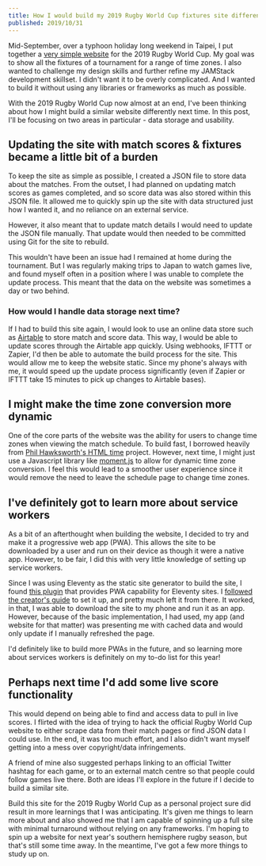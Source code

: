 ```yaml
---
title: How I would build my 2019 Rugby World Cup fixtures site differently next time.
published: 2019/10/31
---
```


Mid-September, over a typhoon holiday long weekend in Taipei, I put together a [very simple website](https://rwc2019.fershad.com) for the 2019 Rugby World Cup. My goal was to show all the fixtures of a tournament for a range of time zones. I also wanted to challenge my design skills and further refine my JAMStack development skillset. I didn't want it to be overly complicated. And I wanted to build it without using any libraries or frameworks as much as possible.

With the 2019 Rugby World Cup now almost at an end, I've been thinking about how I might build a similar website differently next time. In this post, I'll be focusing on two areas in particular - data storage and usability.

## Updating the site with match scores & fixtures became a little bit of a burden

To keep the site as simple as possible, I created a JSON file to store data about the matches. From the outset, I had planned on updating match scores as games completed, and so score data was also stored within this JSON file. It allowed me to quickly spin up the site with data structured just how I wanted it, and no reliance on an external service.

However, it also meant that to update match details I would need to update the JSON file manually. That update would then needed to be committed using Git for the site to rebuild.

This wouldn't have been an issue had I remained at home during the tournament. But I was regularly making trips to Japan to watch games live, and found myself often in a position where I was unable to complete the update process. This meant that the data on the website was sometimes a day or two behind.

### How would I handle data storage next time?

If I had to build this site again, I would look to use an online data store such as [Airtable](https://airtable.com/invite/r/1p0yKl4x) to store match and score data. This way, I would be able to update scores through the Airtable app quickly. Using webhooks, IFTTT or Zapier, I'd then be able to automate the build process for the site. This would allow me to keep the website static. Since my phone's always with me, it would speed up the update process significantly (even if Zapier or IFTTT take 15 minutes to pick up changes to Airtable bases).

## I might make the time zone conversion more dynamic

One of the core parts of the website was the ability for users to change time zones when viewing the match schedule. To build fast, I borrowed heavily from [Phil Hawksworth's HTML time](https://github.com/philhawksworth/html-time) project. However, next time, I might just use a Javascript library like [moment.js](https://momentjs.com/) to allow for dynamic time zone conversion. I feel this would lead to a smoother user experience since it would remove the need to leave the schedule page to change time zones.

## I've definitely got to learn more about service workers

As a bit of an afterthought when building the website, I decided to try and make it a progressive web app (PWA). This allows the site to be downloaded by a user and run on their device as though it were a native app. However, to be fair, I did this with very little knowledge of setting up service workers.

Since I was using Eleventy as the static site generator to build the site, I found [this plugin](https://www.npmjs.com/package/eleventy-plugin-pwa) that provides PWA capability for Eleventy sites. I [followed the creator's guide](https://okitavera.me/article/turn-your-eleventy-into-offline-first-pwa/) to set it up, and pretty much left it from there. It worked, in that, I was able to download the site to my phone and run it as an app. However, because of the basic implementation, I had used, my app (and website for that matter) was presenting me with cached data and would only update if I manually refreshed the page.

I'd definitely like to build more PWAs in the future, and so learning more about services workers is definitely on my to-do list for this year!

## Perhaps next time I'd add some live score functionality

This would depend on being able to find and access data to pull in live scores. I flirted with the idea of trying to hack the official Rugby World Cup website to either scrape data from their match pages or find JSON data I could use. In the end, it was too much effort, and I also didn't want myself getting into a mess over copyright/data infringements.

A friend of mine also suggested perhaps linking to an official Twitter hashtag for each game, or to an external match centre so that people could follow games live there. Both are ideas I'll explore in the future if I decide to build a similar site.

Build this site for the 2019 Rugby World Cup as a personal project sure did result in more learnings that I was anticipating. It's given me things to learn more about and also showed me that I am capable of spinning up a full site with minimal turnaround without relying on any frameworks. I'm hoping to spin up a website for next year's southern hemisphere rugby season, but that's still some time away. In the meantime, I've got a few more things to study up on.
